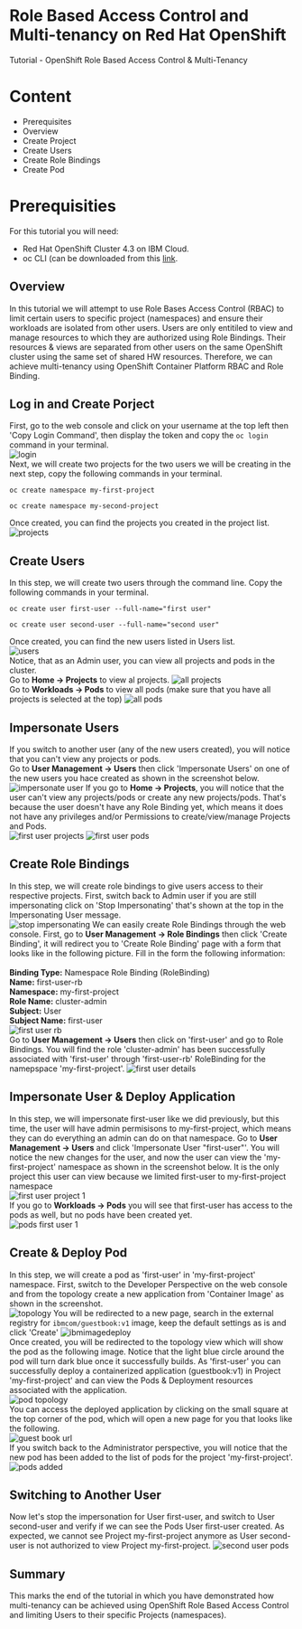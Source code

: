 # Role Based Access Control and Multi-tenancy on Red Hat OpenShift
Tutorial - OpenShift Role Based Access Control &amp; Multi-Tenancy

# Content
- Prerequisites
- Overview
- Create Project
- Create Users
- Create Role Bindings
- Create Pod

# Prerequisities
For this tutorial you will need:<br>
- Red Hat OpenShift Cluster 4.3 on IBM Cloud.<br>
- oc CLI (can be downloaded from this <a href="https://mirror.openshift.com/pub/openshift-v4/clients/oc/4.3/">link</a>.<br>
## Overview
In this tutorial we will attempt to use Role Bases Access Control (RBAC) to limit certain users to specific project (namespaces) and ensure their workloads are isolated from other users. Users are only entitiled to view and manage resources to which they are authorized using Role Bindings. Their resources & views are separated from other users on the same OpenShift cluster using the same set of shared HW resources. Therefore, we can achieve multi-tenancy using OpenShift Container Platform RBAC and Role Binding.

## Log in and Create Porject
First, go to the web console and click on your username at the top left then 'Copy Login Command', then display the token and copy the ```oc login``` command in your terminal.<br>
![login](https://user-images.githubusercontent.com/36239840/97104809-26821500-16d0-11eb-936e-c2b7fb914523.JPG)
<br>Next, we will create two projects for the two users we will be creating in the next step, copy the following commands in your terminal.<br>
```
oc create namespace my-first-project
```
```
oc create namespace my-second-project
```
Once created, you can find the projects you created in the project list.<br>
![projects](https://user-images.githubusercontent.com/36239840/97105004-84632c80-16d1-11eb-9689-64afe4e8679a.JPG)

## Create Users
In this step, we will create two users through the command line. Copy the following commands in your terminal.<br>
```
oc create user first-user --full-name="first user"
```
```
oc create user second-user --full-name="second user"
```
Once created, you can find the new users listed in Users list.<br>
![users](https://user-images.githubusercontent.com/36239840/97105173-7235be00-16d2-11eb-92a0-315f90abde85.JPG)
<br>
Notice, that as an Admin user, you can view all projects and pods in the cluster.<br> Go to <b>Home &#8594; Projects</b> to view al projects.
![all projects](https://user-images.githubusercontent.com/36239840/97105271-0738b700-16d3-11eb-86cd-267ea26c316b.JPG)
<br> Go to <b>Workloads &#8594; Pods</b> to view all pods (make sure that you have all projects is selected at the top)
![all pods](https://user-images.githubusercontent.com/36239840/97105447-271caa80-16d4-11eb-9a7c-418f444ec939.JPG)
<br>
## Impersonate Users
If you switch to another user (any of the new users created), you will notice that you can't view any projects or pods.<br>
Go to <b>User Management &#8594; Users</b> then click 'Impersonate Users' on one of the new users you hace created as shown in the screenshot below.
![impersonate user](https://user-images.githubusercontent.com/36239840/97105489-84b0f700-16d4-11eb-94cf-1c9a1fdf1566.JPG)
If you go to <b>Home &#8594; Projects</b>, you will notice that the user can't view any projects/pods or create any new projects/pods. That's because the user doesn't have any Role Binding yet, which means it does not have any privileges and/or Permissions to create/view/manage Projects and Pods.<br>
![first user projects](https://user-images.githubusercontent.com/36239840/97105506-9e523e80-16d4-11eb-9e68-6d53ee8e1c09.JPG)
![first user pods](https://user-images.githubusercontent.com/36239840/97105576-4e27ac00-16d5-11eb-8e2c-50921f432312.png)


## Create Role Bindings
In this step, we will create role bindings to give users access to their respective projects. First, switch back to Admin user if you are still impersonating click on 'Stop Impersonating' that's shown at the top in the Impersonating User message.<br>
![stop impersonating](https://user-images.githubusercontent.com/36239840/97105732-ad39f080-16d6-11eb-8751-dea4a7155e99.JPG)
We can easily create Role Bindings through the web console. First, go to  <b>User Management &#8594; Role Bindings</b> then click 'Create Binding', it will redirect you to 'Create Role Binding' page with a form that looks like in the following picture. Fill in the form the following information:<br><br>
<b>Binding Type:</b> Namespace Role Binding (RoleBinding)<br>
<b>Name:</b> first-user-rb<br>
<b>Namespace:</b> my-first-project<br>
<b>Role Name:</b> cluster-admin<br>
<b>Subject:</b> User<br>
<b>Subject Name:</b> first-user<br>
![first user rb](https://user-images.githubusercontent.com/36239840/97106206-a5c81680-16d9-11eb-8de0-e359dddfb825.JPG)
<br>Go to <b>User Management &#8594; Users</b> then click on 'first-user' and go to Role Bindings. You will find the role 'cluster-admin' has been successfully associated with 'first-user' through 'first-user-rb' RoleBinding for the namepspace 'my-first-project'.
![first user details](https://user-images.githubusercontent.com/36239840/97106556-df9a1c80-16db-11eb-9a80-ce1a55edc7d1.JPG)
## Impersonate User & Deploy Application
In this step, we will impersonate first-user like we did previously, but this time, the user will have admin permisisons to my-first-project, which means they can do everything an admin can do on that namespace. Go to <b>User Management &#8594; Users</b> and click 'Impersonate User "first-user"'. You will notice the new changes for the user, and now the user can view the 'my-first-project' namespace as shown in the screenshot below. It is the only project this user can view because we limited first-user to my-first-project namespace<br>
![first user project 1](https://user-images.githubusercontent.com/36239840/97106921-d6aa4a80-16dd-11eb-92d9-f80e4386d396.JPG)
<br>If you go to <b>Workloads &#8594; Pods</b> you will see that first-user has access to the pods as well, but no pods have been created yet.<br>
![pods first user 1](https://user-images.githubusercontent.com/36239840/97107127-4a008c00-16df-11eb-8a51-c0184c2ba031.JPG)

## Create & Deploy Pod
In this step, we will create a pod as 'first-user' in 'my-first-project' namespace. First, switch to the Developer Perspective on the web console and from the topology create a new application from 'Container Image' as shown in the screenshot.<br>
![topology](https://user-images.githubusercontent.com/36239840/97107189-b11e4080-16df-11eb-934d-8002722d31e0.JPG)
You will be redirected to a new page, search in the external registry for ```ibmcom/guestbook:v1``` image, keep the default settings as is and click 'Create'
![ibmimagedeploy](https://user-images.githubusercontent.com/36239840/97107249-00647100-16e0-11eb-9fea-7a1fc2cee04d.JPG)
<br>Once created, you will be redirected to the topology view which will show the pod as the following image. Notice that the light blue circle around the pod will turn dark blue once it successfully builds. As 'first-user' you can successfully deploy a containerized application (guestbook:v1) in Project 'my-first-project' and can view the Pods & Deployment resources associated with the application.<br>
![pod topology](https://user-images.githubusercontent.com/36239840/97107327-618c4480-16e0-11eb-9631-b556382fa513.JPG)
<br>You can access the deployed application by clicking on the small square at the top corner of the pod, which will open a new page for you that looks like the following.<br>
![guest book url](https://user-images.githubusercontent.com/36239840/97107463-263e4580-16e1-11eb-9091-7e6793bac6f8.JPG)
<br>If you switch back to the Administrator perspective, you will notice that the new pod has been added to the list of pods for the project 'my-first-project'.<br>
![pods added](https://user-images.githubusercontent.com/36239840/97107632-fe031680-16e1-11eb-87ab-63f00b50de1c.JPG)

## Switching to Another User
Now let's stop the impersonation for User first-user, and switch to User second-user and verify if we can see the Pods User first-user created.
As expected, we cannot see Project my-first-project anymore as User second-user is not authorized to view Project my-first-project.
![second user pods](https://user-images.githubusercontent.com/36239840/97107793-d496ba80-16e2-11eb-8ca8-71bf673a7b8d.JPG)

## Summary
This marks the end of the tutorial in which you have demonstrated how multi-tenancy can be achieved using OpenShift Role Based Access Control and limiting Users to their specific Projects (namespaces).
